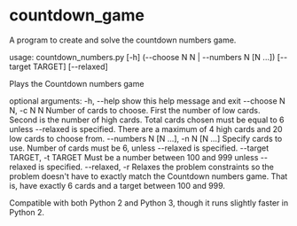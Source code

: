 countdown_game
==============

A program to create and solve the countdown numbers game.

usage: countdown_numbers.py [-h] (--choose N N | --numbers N [N ...])
                            [--target TARGET] [--relaxed]

Plays the Countdown numbers game

optional arguments:
  -h, --help            show this help message and exit
  --choose N N, -c N N  Number of cards to choose. First the number of low
                        cards. Second is the number of high cards. Total cards
                        chosen must be equal to 6 unless --relaxed is
                        specified. There are a maximum of 4 high cards and 20
                        low cards to choose from.
  --numbers N [N ...], -n N [N ...]
                        Specify cards to use. Number of cards must be 6,
                        unless --relaxed is specified.
  --target TARGET, -t TARGET
                        Must be a number between 100 and 999 unless --relaxed
                        is specified.
  --relaxed, -r         Relaxes the problem constraints so the problem doesn't
                        have to exactly match the Countdown numbers game. That
                        is, have exactly 6 cards and a target between 100 and
                        999.

Compatible with both Python 2 and Python 3, though it runs slightly faster in Python 2.
